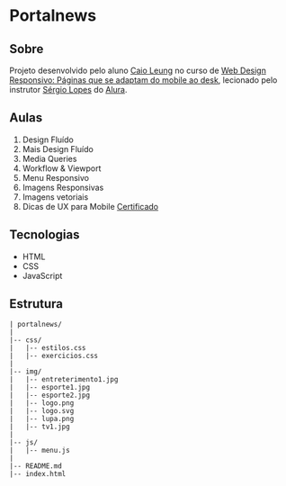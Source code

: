 # Portalnews

## Sobre

Projeto desenvolvido pelo aluno [Caio Leung](https://www.linkedin.com/in/caio-leung-4501a012a) no curso de [Web Design Responsivo: Páginas que se adaptam do mobile ao desk](https://www.alura.com.br/curso-online-web-design-responsivo), lecionado pelo instrutor [Sérgio Lopes](https://cursos.alura.com.br/user/sergiolopes) do [Alura](https://www.alura.com.br).

## Aulas

1. Design Fluído
2. Mais Design Fluído
3. Media Queries
4. Workflow & Viewport
5. Menu Responsivo
6. Imagens Responsivas
7. Imagens vetoriais
8. Dicas de UX para Mobile
[Certificado](https://cursos.alura.com.br/user/caioleung3/course/web-design-responsivo/certificate)

## Tecnologias

* HTML
* CSS
* JavaScript

## Estrutura

```
| portalnews/
|
|-- css/
|   |-- estilos.css
|   |-- exercicios.css
|
|-- img/
|   |-- entreterimento1.jpg
|   |-- esporte1.jpg
|   |-- esporte2.jpg
|   |-- logo.png
|   |-- logo.svg
|   |-- lupa.png
|   |-- tv1.jpg
|
|-- js/
|   |-- menu.js
|
|-- README.md
|-- index.html
```
